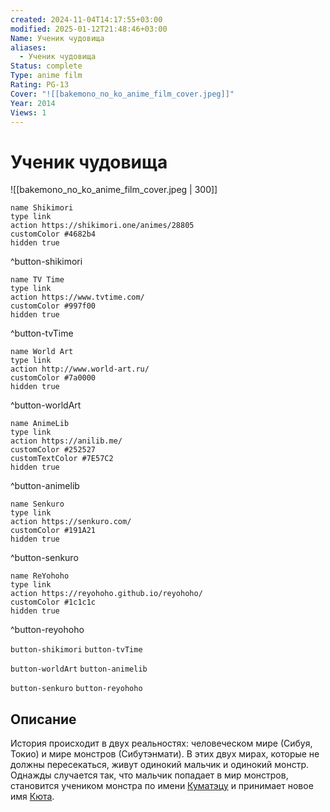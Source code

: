```yaml
---
created: 2024-11-04T14:17:55+03:00
modified: 2025-01-12T21:48:46+03:00
Name: Ученик чудовища
aliases:
  - Ученик чудовища
Status: complete
Type: anime film
Rating: PG-13
Cover: "![[bakemono_no_ko_anime_film_cover.jpeg]]"
Year: 2014
Views: 1
---
```


# Ученик чудовища

![[bakemono_no_ko_anime_film_cover.jpeg | 300]]

```button
name Shikimori
type link
action https://shikimori.one/animes/28805
customColor #4682b4
hidden true
```
^button-shikimori

```button
name TV Time
type link
action https://www.tvtime.com/
customColor #997f00
hidden true
```
^button-tvTime

```button
name World Art
type link
action http://www.world-art.ru/
customColor #7a0000
hidden true
```
^button-worldArt

```button
name AnimeLib
type link
action https://anilib.me/
customColor #252527
customTextColor #7E57C2
hidden true
```
^button-animelib

```button
name Senkuro
type link
action https://senkuro.com/
customColor #191A21
hidden true
```
^button-senkuro

```button
name ReYohoho
type link
action https://reyohoho.github.io/reyohoho/
customColor #1c1c1c
hidden true
```
^button-reyohoho

`button-shikimori` `button-tvTime`

`button-worldArt` `button-animelib`

`button-senkuro` `button-reyohoho`

## Описание

История происходит в двух реальностях: человеческом мире (Сибуя, Токио) и мире монстров (Сибутэнмати). В этих двух мирах, которые не должны пересекаться, живут одинокий мальчик и одинокий монстр. Однажды случается так, что мальчик попадает в мир монстров, становится учеником монстра по имени [Куматэцу](https://shikimori.one/characters/120105-kumatetsu) и принимает новое имя [Кюта](https://shikimori.one/characters/120103-ren).
